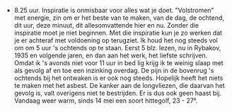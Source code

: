 - 8.25 uur. Inspiratie is onmisbaar voor alles wat je doet. "Volstromen" met energie, zin om er het beste van te maken, van de dag, de ochtend, dit uur, deze minuut, dit allesomvattende hier en nu. Zonder die inspiratie moet je niet beginnen. Met die inspiratie kun je zo werken dat je er achteraf met voldoening op terugziet. Ik houd het nog steeds vol om om 5 uur 's ochtends op te staan. Eerst 5 blz. lezen, nu in Rybakov, 1935 en volgende jaren, en dan aan het werk, het liefste schrijven. Omdat ik 's avonds niet voor 11 uur in bed lig krijg ik te weinig slaap met als gevolg af en toe een inzinking overdag. De pijn in de bovenrug 's ochtends bij het ontwaken is er ook nog steeds. Hopelijk heeft het niets te maken met het asbest. De kanker aan de longvliezen, die daarvan het gevolg is, valt overigens niet te bestrijden. Er is dus ook geen haast bij. Vandaag weer warm, sinds 14 mei een soort hittegolf, 23 - 27°.